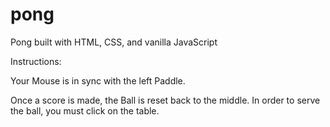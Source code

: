# pong
Pong built with HTML, CSS, and vanilla JavaScript

Instructions:

Your Mouse is in sync with the left Paddle.

Once a score is made, the Ball is reset back to the middle. In order to serve the ball, you must click on the table.
